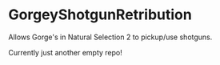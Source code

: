 GorgeyShotgunRetribution
=================

Allows Gorge's in Natural Selection 2 to pickup/use shotguns.

Currently just another empty repo!
